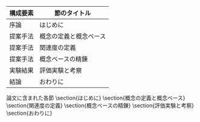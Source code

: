 構成要素 | 節のタイトル
 --- | --- 
序論 | はじめに
提案手法 | 概念の定義と概念ベース
提案手法 | 関連度の定義
提案手法 | 概念ベースの精錬
実験結果 | 評価実験と考察
結論 | おわりに

論文に含まれた各節
\section{はじめに}
\section{概念の定義と概念ベース}
\section{関連度の定義}
\section{概念ベースの精錬}
\section{評価実験と考察}
\section{おわりに}
